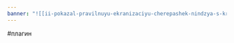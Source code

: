 ```yaml
---
banner: "![[ii-pokazal-pravilnuyu-ekranizaciyu-cherepashek-nindzya-s-krasivoy-eypril-onil-104460.webp]]"
---
```

#плагин 
